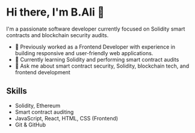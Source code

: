 # Hi there, I'm B.Ali 👋

I'm a passionate software developer currently focused on Solidity smart contracts and blockchain security audits.  

- 🔭 Previously worked as a Frontend Developer with experience in building responsive and user-friendly web applications.  
- 🌱 Currently learning Solidity and performing smart contract audits  
- 💬 Ask me about smart contract security, Solidity, blockchain tech, and frontend development  

## Skills  
- Solidity, Ethereum  
- Smart contract auditing  
- JavaScript, React, HTML, CSS (Frontend) 
- Git & GitHub  

